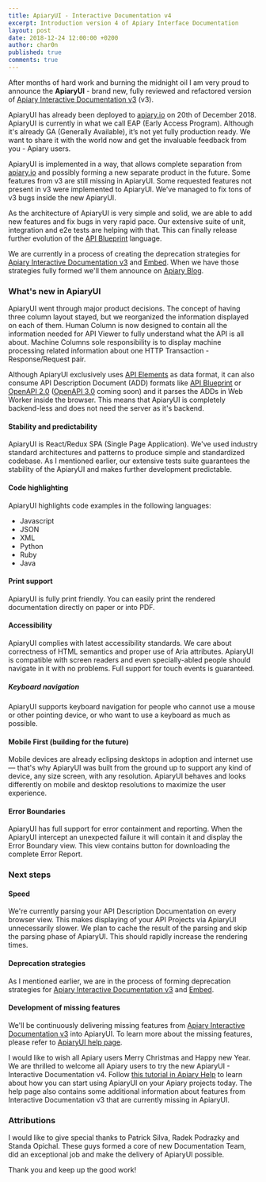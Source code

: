 ```yaml
---
title: ApiaryUI - Interactive Documentation v4
excerpt: Introduction version 4 of Apiary Interface Documentation
layout: post
date: 2018-12-24 12:00:00 +0200
author: char0n
published: true
comments: true
---
```


After months of hard work and burning the midnight oil I am very proud to announce
the **ApiaryUI** - brand new, fully reviewed and refactored version of 
[Apiary Interactive Documentation v3](https://help.apiary.io/tools/interactive-documentation/) (v3).

ApiaryUI has already been deployed to [apiary.io](https://apiary.io/) on 20th of December 2018. 
ApiaryUI is currently in what we call EAP (Early Access Program).
Although it's already GA (Generally Available), it’s not yet fully production ready.
We want to share it with the world now and get the invaluable feedback from you - Apiary users.

ApiaryUI is implemented in a way, that allows complete separation from [apiary.io](https://apiary.io/)
and possibly forming a new separate product in the future. Some features from v3 are still missing
in ApiaryUI. Some requested features not present in v3 were implemented to ApiaryUI.
We’ve managed to fix tons of v3 bugs inside the new ApiaryUI. 

As the architecture of ApiaryUI is very simple and solid, we are able to add new features
and fix bugs in very rapid pace. Our extensive suite of unit, integration and e2e tests
are helping with that. This can finally release further evolution of the [API Blueprint](https://apiblueprint.org/) language.

We are currently in a process of creating the deprecation strategies for  
[Apiary Interactive Documentation v3](https://help.apiary.io/tools/interactive-documentation/)
and [Embed](https://help.apiary.io/tools/embed/). When we have those strategies fully formed
we'll them announce on [Apiary Blog](https://blog.apiary.io/).


### What's new in ApiaryUI

ApiaryUI went through major product decisions. The concept of having three column layout stayed,
but we reorganized the information displayed on each of them. Human Column is now designed
to contain all the information needed for API Viewer to fully understand what the API is all about.
Machine Columns sole responsibility is to display machine processing related information
about one HTTP Transaction - Response/Request pair.

Although ApiaryUI exclusively uses [API Elements](https://apielements.org/) as data format, it can also consume
API Description Document (ADD) formats like [API Blueprint](https://apiblueprint.org/) or [OpenAPI 2.0](https://github.com/OAI/OpenAPI-Specification/blob/master/versions/2.0.md) ([OpenAPI 3.0](https://github.com/OAI/OpenAPI-Specification/blob/master/versions/3.0.0.md) coming soon)
and it parses the ADDs in Web Worker inside the browser. This means that ApiaryUI is completely
backend-less and does not need the server as it's backend.

#### Stability and predictability

ApiaryUI is React/Redux SPA (Single Page Application). We've used industry standard architectures
and patterns to produce simple and standardized codebase. As I mentioned earlier, our extensive
tests suite guarantees the stability of the ApiaryUI and makes further development predictable. 


#### Code highlighting

ApiaryUI highlights code examples in the following languages:

- Javascript
- JSON
- XML
- Python
- Ruby
- Java

#### Print support

ApiaryUI is fully print friendly. You can easily print the rendered documentation directly on paper or into PDF.


#### Accessibility

ApiaryUI complies with latest accessibility standards. We care about correctness of HTML semantics and proper use of Aria attributes.
ApiaryUI is compatible with screen readers and even specially-abled people should navigate in it with no problems.
Full support for touch events is guaranteed.

##### Keyboard navigation

ApiaryUI supports keyboard navigation for people who cannot use a mouse or other pointing device, 
or who want to use a keyboard as much as possible.


#### Mobile First (building for the future)

Mobile devices are already eclipsing desktops in adoption and internet use — that's why ApiaryUI was built from
the ground up to support any kind of device, any size screen, with any resolution. 
ApiaryUI behaves and looks differently on mobile and desktop resolutions to maximize the user experience. 

#### Error Boundaries

ApiaryUI has full support for error containment and reporting. When the ApiaryUI intercept an unexpected failure
it will contain it and display the Error Boundary view. This view contains button for downloading
the complete Error Report. 


### Next steps

#### Speed

We're currently parsing your API Description Documentation on every browser view. This makes
displaying of your API Projects via ApiaryUI unnecessarily slower. We plan to cache the result
of the parsing and skip the parsing phase of ApiaryUI. This should rapidly increase the
rendering times.  


#### Deprecation strategies

As I mentioned earlier, we are in the process of forming deprecation strategies for 
[Apiary Interactive Documentation v3](https://help.apiary.io/tools/interactive-documentation/) 
and [Embed](https://help.apiary.io/tools/embed/). 

#### Development of missing features

We'll be continuously delivering missing features from [Apiary Interactive Documentation v3](https://help.apiary.io/tools/interactive-documentation/) into ApiaryUI.
To learn more about the missing features, please refer to [ApiaryUI help page](https://help.apiary.io/tools/interactive-documentation-v4/).


I would like to wish all Apiary users Merry Christmas and Happy new Year. We are thrilled to 
welcome all Apiary users to try the new ApiaryUI - Interactive Documentation v4. 
Follow [this tutorial in Apiary Help](https://help.apiary.io/tools/interactive-documentation-v4/) to learn about how you can start using ApiaryUI on your Apiary projects today.
The help page also contains some additional information about features from Interactive Documentation v3
that are currently missing in ApiaryUI.


### Attributions

 I would like to give special thanks to Patrick Silva, Radek Podrazky and Standa Opichal.
These guys formed a core of new Documentation Team, did an exceptional job and make the delivery of ApiaryUI possible.

Thank you and keep up the good work!


